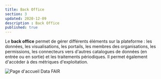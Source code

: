 ```yaml
---
title: Back Office
section: 3
updated: 2020-12-09
description : Back Office
published: true
---
```


Le **back office** permet de gérer différents éléments sur la plateforme :  les données, les visualisations, les portails, les membres des organisations, les permissions, les connecteurs vers d'autres catalogues de données (en entrée ou en sortie) et les traitements périodiques. Il permet également d'accèder à des métriques d'exploitation.


![Page d'accueil Data FAIR](./images/functional-presentation/back-office.jpg)
